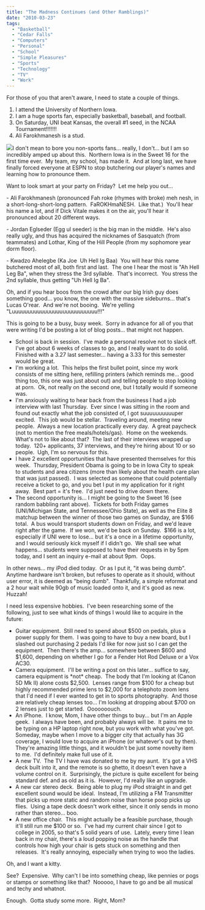 ```yaml
---
title: "The Madness Continues (and Other Ramblings)"
date: "2010-03-23"
tags:
  - "Basketball"
  - "Cedar Falls"
  - "Computers"
  - "Personal"
  - "School"
  - "Simple Pleasures"
  - "Sports"
  - "Technology"
  - "TV"
  - "Work"
---
```


For those of you that aren't aware, I need to state a couple of things.

1. I attend the University of Northern Iowa.
2. I am a huge sports fan, especially basketball, baseball, and football.
3. On Saturday, UNI beat Kansas, the overall #1 seed, in the NCAA Tournament!!!!!!!
4. Ali Farokhmanesh is a stud.

![](images/alg_iowa_celebrates-300x220.jpg)I don't mean to bore you non-sports fans... really, I don't... but I am so incredibly amped up about this.  Northern Iowa is in the Sweet 16 for the first time ever.  My team, my school, has made it.  And at long last, we have finally forced everyone at ESPN to stop butchering our player's names and learning how to pronounce them.

Want to look smart at your party on Friday?  Let me help you out...

\- Ali Farokhmanesh (pronounced Fah roke (rhymes with broke) meh nesh, in a short-long-short-long pattern.  FaROKHmaNESH.  Like that.)  You'll hear his name a lot, and if Dick Vitale makes it on the air, you'll hear it pronounced about 20 different ways.

\- Jordan Eglseder (Egg ul seeder) is the big man in the middle.  He's also really ugly, and thus has acquired the nicknames of Sasquatch (from teammates) and Lothar, King of the Hill People (from my sophomore year dorm floor).

\- Kwadzo Ahelegbe (Ka Joe  Uh Hell Ig Baa)  You will hear this name butchered most of all, both first and last.  The one I hear the most is "Ah Hell Leg Ba", when they stress the 3rd syllable.  That's incorrect.  You stress the 2nd syllable, thus getting "Uh Hell Ig Ba".

Oh, and if you hear boos from the crowd after our big Irish guy does something good... you know, the one with the massive sideburns... that's Lucas O'rear.  And we're not booing.  We're yelling "Luuuuuuuuuuuuuuuuuuuuuuuuuuu!!!"

This is going to be a busy, busy week.  Sorry in advance for all of you that were writing I'd be posting a lot of blog posts... that might not happen.

- School is back in session.  I've made a personal resolve not to slack off.  I've got about 6 weeks of classes to go, and I really want to do solid.  Finished with a 3.27 last semester... having a 3.33 for this semester would be great.
- I'm working a lot.  This helps the first bullet point, since my work consists of me sitting here, refilling printers (which reminds me... good thing too, this one was just about out) and telling people to stop looking at porn.  Ok, not really on the second one, but I totally would if someone was.
- I'm anxiously waiting to hear back from the business I had a job interview with last Thursday.  Ever since I was sitting in the room and found out exactly what the job consisted of, I got suuuuuuuuuuper excited.  This job would be stellar.  Traveling around, meeting new people.  Always a new location practically every day.  A great paycheck (not to mention the free meals/hotels/gas).  Home on the weekends.  What's not to like about that?  The last of their interviews wrapped up today.  120+ applicants, 37 interviews, and they're hiring about 10 or so people.  Ugh, I'm so nervous for this.
- I have 2 excellent opportunities that have presented themselves for this week.  Thursday, President Obama is going to be in Iowa City to speak to students and area citizens (more than likely about the health care plan that was just passed).  I was selected as someone that could potentially receive a ticket to go, and you bet I put in my application for it right away.  Best part = it's free.  I'd just need to drive down there.
- The second opportunity is... I might be going to the Sweet 16 (see random babbling rant above).  Tickets for both Friday games (UNI/Michigan State, and Tennessee/Ohio State), as well as the Elite 8 matchup between the winner of those two games on Sunday, are $166 total.  A bus would transport students down on Friday, and we'd leave right after the game.  If we won, we'd be back on Sunday.  $166 is a lot, especially if UNI were to lose... but it's a once in a lifetime opportunity, and I would seriously kick myself if I didn't go.  We shall see what happens... students were supposed to have their requests in by 5pm today, and I sent an inquiry e-mail at about 9pm.  Oops.

In other news... my iPod died today.  Or as I put it, "it was being dumb".  Anytime hardware isn't broken, but refuses to operate as it should, without user error, it is deemed as "being dumb".  Thankfully, a simple reformat and a 2 hour wait while 90gb of music loaded onto it, and it's good as new.  Huzzah!

I need less expensive hobbies.  I've been researching some of the following, just to see what kinds of things I would like to acquire in the future:

- Guitar equipment.  Still need to spend about $500 on pedals, plus a power supply for them.  I was going to have to buy a new board, but I slashed out purchasing 2 pedals I'd like for now just so I can get the equipment.  Then there's the amp... somewhere between $600 and $1,600, depending on whether I go for a Fender Hot Rod Deluxe or a Vox AC30.
- Camera equipment.  I'll be writing a post on this later... suffice to say, camera equipment is \*not\* cheap.  The body that I'm looking at (Canon 5D Mk II) alone costs $2,500.  Lenses range from $100 for a cheap but highly recommended prime lens to $2,000 for a telephoto zoom lens that I'd need if I ever wanted to get in to sports photography.  And those are relatively cheap lenses too... I'm looking at dropping about $700 on 2 lenses just to get started.  Ooooooouch.
- An iPhone.  I know, Mom, I have other things to buy... but I'm an Apple geek.  I always have been, and probably always will be.  It pains me to be typing on a HP laptop right now, but you work with what you've got.  Someday, maybe when I move to a bigger city that actually has 3G coverage, I would love to acquire an iPhone (or whatever's out by then).  They're amazing little things, and it wouldn't be just some novelty item to me.  I'd definitely make full use of it.
- A new TV.  The TV I have was donated to me by my aunt.  It's got a VHS deck built into it, and the remote is so ghetto, it doesn't even have a volume control on it.  Surprisingly, the picture is quite excellent for being standard def. and as old as it is.  However, I'd really like an upgrade.
- A new car stereo deck.  Being able to plug my iPod straight in and get excellent sound would be ideal.  Instead, I'm utilizing a FM Transmitter that picks up more static and random noise than horse poop picks up flies.  Using a tape deck doesn't work either, since it only sends in mono rather than stereo... boo.
- A new office chair.  This might actually be a feasible purchase, though it'll still run me $100 or so.  I've had my current chair since I got to college in 2005, so that's 5 solid years of use.  Lately, every time I lean back in my chair, there's a loud popping noise as the handle that controls how high your chair is gets stuck on something and then releases.  It's really annoying, especially when trying to woo the ladies.

Oh, and I want a kitty.

See?  Expensive.  Why can't I be into something cheap, like pennies or pogs or stamps or something like that?  Nooooo, I have to go and be all musical and techy and whatnot.

Enough.  Gotta study some more.  Right, Mom?
